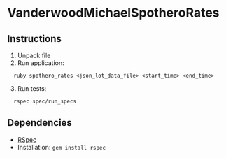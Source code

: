 # VanderwoodMichaelSpotheroRates

## Instructions

1. Unpack file
2. Run application:
  ```
    ruby spothero_rates <json_lot_data_file> <start_time> <end_time>
  ```
3. Run tests:
  ```
    rspec spec/run_specs
  ```

## Dependencies
- [RSpec](https://github.com/rspec/rspec)
- Installation: `gem install rspec`
